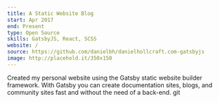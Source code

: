 ```yaml
---
title: A Static Website Blog
start: Apr 2017 
end: Present
type: Open Source
skills: GatsbyJS, React, SCSS
website: /
source: https://github.com/danielbh/danielhollcraft.com-gatsbyjs
image: http://placehold.it/350x150
---
```

Created my personal website using the Gatsby static website builder framework. With Gatsby you can create documentation sites, blogs, and community sites fast and without the need of a back-end.
git 